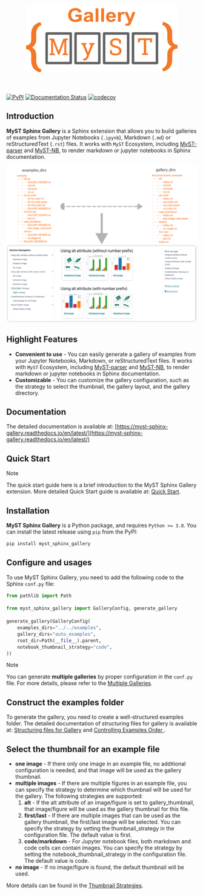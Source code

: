<h1 align="center">
<img src="https://raw.githubusercontent.com/Fanchengyan/myst-sphinx-gallery/main/docs/source/_static/logo/logo.svg" width="400">
</h1><br>

[![PyPI](https://img.shields.io/pypi/v/myst-sphinx-gallery)](https://pypi.org/project/myst-sphinx-gallery/)
[![Documentation Status](https://readthedocs.org/projects/myst-sphinx-gallery/badge/?version=latest)](https://myst-sphinx-gallery.readthedocs.io/en/latest/?badge=latest)
[![codecov](https://codecov.io/gh/Fanchengyan/myst-sphinx-gallery/graph/badge.svg?token=IHXYE1K1G9)](https://codecov.io/gh/Fanchengyan/myst-sphinx-gallery)

## Introduction

**MyST Sphinx Gallery** is a Sphinx extension that allows you to build galleries of examples from Jupyter Notebooks (`.ipynb`), Markdown (`.md`) or reStructuredText (`.rst`) files.  It works with `MyST` Ecosystem, including [MyST-parser](https://myst-parser.readthedocs.io/en/latest/) and [MyST-NB](https://myst-nb.readthedocs.io/en/latest/), to render markdown or jupyter notebooks in Sphinx documentation.

![gallery_example](docs/source/_static/gallery_example.png)

## Highlight Features

- **Convenient to use** - You can easily generate a gallery of examples from
your Jupyter Notebooks, Markdown, or reStructuredText files. It works with `MyST` Ecosystem, including [MyST-parser](https://myst-parser.readthedocs.io/en/latest/) and [MyST-NB](https://myst-nb.readthedocs.io/en/latest/), to render markdown or jupyter notebooks in Sphinx documentation.
- **Customizable** - You can customize the gallery configuration, such as the strategy to select the thumbnail, the gallery layout, and the gallery directory.

## Documentation

The detailed documentation is available at: [https://myst-sphinx-gallery.readthedocs.io/en/latest/](https://myst-sphinx-gallery.readthedocs.io/en/latest/)

## Quick Start

> [!NOTE]
> The quick start guide here is a brief introduction to the MyST Sphinx Gallery extension. More detailed Quick Start guide is available at: [Quick Start](https://myst-sphinx-gallery.readthedocs.io/en/latest/user_guide/quick_start.html).


## Installation

**MyST Sphinx Gallery** is a Python package, and requires `Python >= 3.8`. You can install the latest release using `pip` from the PyPI:

```bash
pip install myst_sphinx_gallery
```

## Configure and usages

To use MyST Sphinx Gallery, you need to add the following code to the Sphinx `conf.py` file:

```python
from pathlib import Path

from myst_sphinx_gallery import GalleryConfig, generate_gallery

generate_gallery(GalleryConfig(
    examples_dirs="../../examples",
    gallery_dirs="auto_examples",
    root_dir=Path(__file__).parent,
    notebook_thumbnail_strategy="code",
))
```

>[!NOTE]
> You can generate **multiple galleries** by proper configuration in the `conf.py` file. For more details, please refer to the [Multiple Galleries](https://myst-sphinx-gallery.readthedocs.io/en/latest/user_guide/multi_galleries.html).

## Construct the examples folder

To generate the gallery, you need to create a well-structured examples folder. The detailed documentation of structuring files for gallery is available at: [Structuring files for Gallery](https://myst-sphinx-gallery.readthedocs.io/en/latest/user_guide/example_structure.html) and [Controlling Examples Order
](https://myst-sphinx-gallery.readthedocs.io/en/latest/user_guide/order.html).


## Select the thumbnail for an example file

- **one image** - If there only one image in an example file, no additional configuration is needed, and that image will be used as the gallery thumbnail.
- **multiple images** - If there are multiple figures in an example file, you can specify the strategy to determine which thumbnail will be used for the gallery. The following strategies are supported:
  1. **alt** - If the alt attribute of an image/figure is set to gallery_thumbnail, that image/figure will be used as the gallery thumbnail for this file.
  2. **first/last** - If there are multiple images that can be used as the gallery thumbnail, the first/last image will be selected. You can specify the strategy by setting the thumbnail_strategy in the configuration file. The default value is first.
  3. **code/markdown** - For Jupyter notebook files, both markdown and code cells can contain images. You can specify the strategy by setting the notebook_thumbnail_strategy in the configuration file. The default value is code.
- **no image** - If no image/figure is found, the default thumbnail will be used.


More details can be found in the [Thumbnail Strategies](https://myst-sphinx-gallery.readthedocs.io/en/latest/user_guide/thumb.html).
